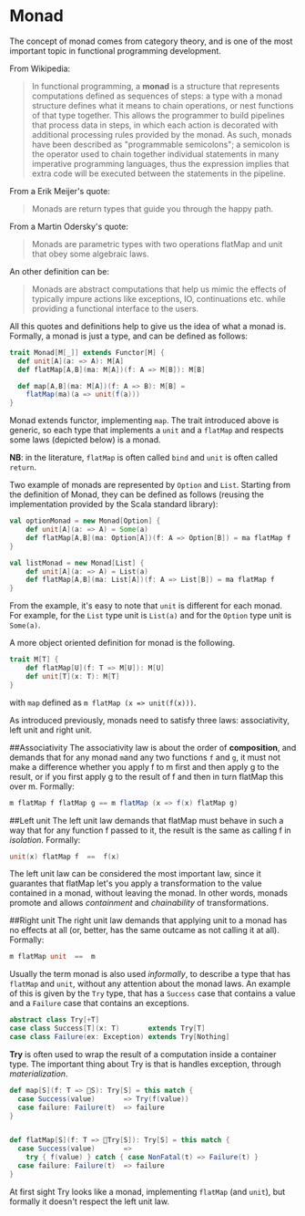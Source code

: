 # Monad

The concept of monad comes from category theory, and is one of the most important topic in functional programming development.

From Wikipedia:

>In functional programming, a **monad** is a structure that represents computations defined as sequences of steps: a type with a monad structure defines what it means to chain operations, or nest functions of that type together. This allows the programmer to build pipelines that process data in steps, in which each action is decorated with additional processing rules provided by the monad. As such, monads have been described as "programmable semicolons"; a semicolon is the operator used to chain together individual statements in many imperative programming languages, thus the expression implies that extra code will be executed between the statements in the pipeline.

From a Erik Meijer's quote:

>Monads are return types that guide you through the happy path.

From a Martin Odersky's quote:

>Monads are parametric types with two operations flatMap and unit that obey some algebraic laws.

An other definition can be:
>Monads are abstract computations that help us mimic the effects of typically impure actions like exceptions, IO, continuations etc. while providing a functional interface to the users.

All this quotes and definitions help to give us the idea of what a monad is.
Formally, a monad is just a type, and can be defined as follows:

```scala
trait Monad[M[_]] extends Functor[M] {
  def unit[A](a: => A): M[A]
  def flatMap[A,B](ma: M[A])(f: A => M[B]): M[B]

  def map[A,B](ma: M[A])(f: A => B): M[B] =
    flatMap(ma)(a => unit(f(a)))
}
```

Monad extends functor, implementing `map`. The trait introduced above is generic, so each type that implements a `unit` and a `flatMap` and respects some laws (depicted below) is a monad.

**NB**: in the literature, `flatMap` is often called `bind` and `unit` is often called `return`.

Two example of monads are represented by `Option` and `List`. Starting from the definition of Monad, they can be defined as follows (reusing the implementation provided by the Scala standard library):

```scala
val optionMonad = new Monad[Option] {
    def unit[A](a: => A) = Some(a)
    def flatMap[A,B](ma: Option[A])(f: A => Option[B]) = ma flatMap f
}

val listMonad = new Monad[List] {
    def unit[A](a: => A) = List(a)
    def flatMap[A,B](ma: List[A])(f: A => List[B]) = ma flatMap f
}
```

From the example, it's easy to note that `unit` is different for each monad. For example, for the `List` type unit is `List(a)` and for the `Option` type unit is `Some(a)`.

A more object oriented definition for monad is the following.

```scala
trait M[T] {
    def flatMap[U](f: T => M[U]): M[U]
    def unit[T](x: T): M[T]
}

```
with `map` defined as `m flatMap (x => unit(f(x)))`.

As introduced previously, monads need to satisfy three laws: associativity, left unit and right unit.

##Associativity
The associativity law is about the order of **composition**,  and demands that for any monad `m`and any two functions `f` and `g`, it must not make a difference whether you apply f to m first and then apply g to the result, or if you first apply g to the result of f and then in turn flatMap this over m. Formally:

```scala
m flatMap f flatMap g == m flatMap (x => f(x) flatMap g)
```

##Left unit
The left unit law demands that flatMap must behave in such a way that for any function f passed to it, the result is the same as calling f in *isolation*. Formally:

```scala
unit(x) flatMap f  ==  f(x)
```

The left unit law can be considered the most important law, since it guarantes that flatMap let's you apply a transformation to the value contained in a monad, without leaving the monad. In other words, monads promote and allows *containment*  and *chainability* of transformations.

##Right unit
The right unit law demands that applying unit to a monad has no effects at all (or, better, has the same outcame as not calling it at all). Formally:

```scala
m flatMap unit  ==  m
```

Usually the term monad is also used *informally*, to describe a type that has `flatMap` and `unit`, without any attention about the monad laws.
An example of this is given by the `Try` type, that has a `Success` case that contains a value and a `Failure` case that contains an exceptions.

```scala
abstract class Try[+T]
case class Success[T](x: T)       extends Try[T]
case class Failure(ex: Exception) extends Try[Nothing]
```

**Try** is often used to wrap the result of a computation inside a container type. The important thing about Try is that is handles exception, through *materialization*.

```scala
def map[S](f: T => 􏰀S): Try[S] = this match {
  case Success(value)       => Try(f(value))
  case failure: Failure(t)  => failure
}


def flatMap[S](f: T => 􏰀Try[S]): Try[S] = this match {
  case Success(value)       =>
    try { f(value) } catch { case NonFatal(t) => Failure(t) }
  case failure: Failure(t)  => failure
}
```

At first sight Try looks like a monad, implementing `flatMap` (and `unit`), but formally it doesn't respect the left unit law.
